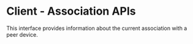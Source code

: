 # Client - Association APIs

This interface provides information about the current association with a peer device.